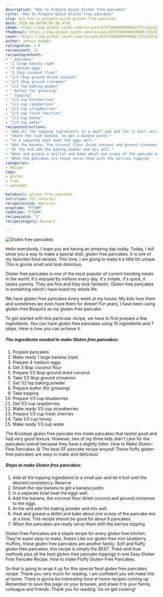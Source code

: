 ```yaml
---
description: "How to Prepare Quick Gluten free pancakes"
title: "How to Prepare Quick Gluten free pancakes"
slug: 411-how-to-prepare-quick-gluten-free-pancakes
date: 2020-06-04T06:04:56.474Z
image: https://img-global.cpcdn.com/recipes/6737568090030080/751x532cq70/gluten-free-pancakes-recipe-main-photo.jpg
thumbnail: https://img-global.cpcdn.com/recipes/6737568090030080/751x532cq70/gluten-free-pancakes-recipe-main-photo.jpg
cover: https://img-global.cpcdn.com/recipes/6737568090030080/751x532cq70/gluten-free-pancakes-recipe-main-photo.jpg
author: Jennie Hodges
ratingvalue: 3.8
reviewcount: 12
recipeingredient:
- " pancakes"
- "1 large banana ripe"
- "4 medium eggs"
- "3 tbsp coconut flour"
- "1/2 tbsp ground dried coconut"
- "1/2 tbsp ground cinnamon"
- "1/2 tsp baking powder"
- " butter for greasing"
- " topping"
- "1/3 cup blueberries"
- "1/3 cup raspberries"
- "1/3 cup strawberries"
- "1/3 cup fresh cherries"
- "1/3 cup honey"
- "1/3 cup water"
recipeinstructions:
- "Add all the topping ingredients to a small pan and let it boil until the desired consistency. Reserve"
- "Smash the ripe banana  to get a banana paste."
- "In a separate bowl beat the eggs well."
- "Add the banana, the coconut flour dried coconut and ground cinnamon to the eggs."
- "At the end add the baking powder and mix well."
- "Heat and grease a skillet and bake about one scoop of the pancake mix at a time. This recipe should be good for about 6 pancakes."
- "When the pancakes are ready serve them with the berries topping"
categories:
- Recipe
tags:
- gluten
- free
- pancakes

katakunci: gluten free pancakes 
nutrition: 211 calories
recipecuisine: American
preptime: "PT30M"
cooktime: "PT60M"
recipeyield: "1"
recipecategory: Dessert

---
```



![Gluten free pancakes](https://img-global.cpcdn.com/recipes/6737568090030080/751x532cq70/gluten-free-pancakes-recipe-main-photo.jpg)

Hello everybody, I hope you are having an amazing day today. Today, I will show you a way to make a special dish, gluten free pancakes. It is one of my favorites food recipes. This time, I am going to make it a little bit unique. This is gonna smell and look delicious.

Gluten free pancakes is one of the most popular of current trending meals in the world. It's enjoyed by millions every day. It's simple, it's quick, it tastes yummy. They are fine and they look fantastic. Gluten free pancakes is something which I have loved my whole life.

We have gluten-free pancakes every week at my house. My kids love them and sometimes we even have them for dinner! For years, I have been using gluten-free Bisquick as my gluten-free pancake.


To get started with this particular recipe, we have to first prepare a few ingredients. You can have gluten free pancakes using 15 ingredients and 7 steps. Here is how you can achieve it.

##### The ingredients needed to make Gluten free pancakes:

1. Prepare  pancakes
1. Make ready 1 large banana (ripe)
1. Prepare 4 medium eggs
1. Get 3 tbsp coconut flour
1. Prepare 1/2 tbsp ground dried coconut
1. Take 1/2 tbsp ground cinnamon
1. Get 1/2 tsp baking powder
1. Prepare  butter (for greasing)
1. Take  topping
1. Prepare 1/3 cup blueberries
1. Get 1/3 cup raspberries
1. Make ready 1/3 cup strawberries
1. Prepare 1/3 cup fresh cherries
1. Take 1/3 cup honey
1. Make ready 1/3 cup water


The Krusteaz gluten free pancake mix made pancakes that tasted good and had very good texture. However, two of my three kids didn&#39;t care for the pancakes overall because they have a slightly bitter. How to Make Gluten-Free Pancakes 😋 The best GF pancake recipe around! These fluffy gluten-free pancakes are easy to make and delicious! 

##### Steps to make Gluten free pancakes:

1. Add all the topping ingredients to a small pan and let it boil until the desired consistency. Reserve
1. Smash the ripe banana  to get a banana paste.
1. In a separate bowl beat the eggs well.
1. Add the banana, the coconut flour dried coconut and ground cinnamon to the eggs.
1. At the end add the baking powder and mix well.
1. Heat and grease a skillet and bake about one scoop of the pancake mix at a time. This recipe should be good for about 6 pancakes.
1. When the pancakes are ready serve them with the berries topping


Gluten Free Pancakes are a staple recipe for every gluten free kitchen. They&#39;re super easy to make, freeze Like our gluten free mini blueberry muffins, these gluten free pancakes are another family. Soft and fluffy gluten free pancakes, this recipe is simply the BEST. Tried-and-true methods plus all the best gluten-free pancake toppings in one Easy Gluten Free Pancake Recipe. How to make Fluffy Gluten-Free Pancakes. 

So that is going to wrap it up for this special food gluten free pancakes recipe. Thank you very much for reading. I am confident you will make this at home. There is gonna be interesting food at home recipes coming up. Remember to save this page on your browser, and share it to your family, colleague and friends. Thank you for reading. Go on get cooking!
